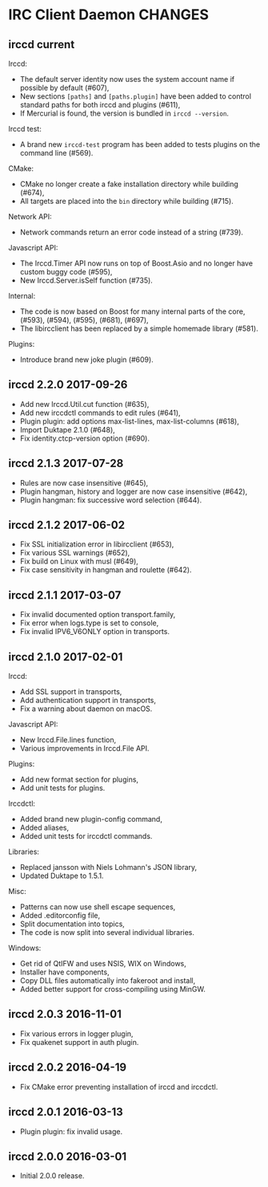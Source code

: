 IRC Client Daemon CHANGES
=========================

irccd current
----------------------

Irccd:

  - The default server identity now uses the system account name if possible by
    default (#607),
  - New sections `[paths]` and `[paths.plugin]` have been added to control
    standard paths for both irccd and plugins (#611),
  - If Mercurial is found, the version is bundled in `irccd --version`.

Irccd test:

  - A brand new `irccd-test` program has been added to tests plugins on the
    command line (#569).

CMake:

  - CMake no longer create a fake installation directory while building (#674),
  - All targets are placed into the `bin` directory while building (#715).

Network API:

  - Network commands return an error code instead of a string (#739).

Javascript API:

  - The Irccd.Timer API now runs on top of Boost.Asio and no longer have custom
    buggy code (#595),
  - New Irccd.Server.isSelf function (#735).

Internal:

  - The code is now based on Boost for many internal parts of the core, (#593),
    (#594), (#595), (#681), (#697),
  - The libircclient has been replaced by a simple homemade library (#581).

Plugins:

  - Introduce brand new joke plugin (#609).

irccd 2.2.0 2017-09-26
----------------------

  - Add new Irccd.Util.cut function (#635),
  - Add new irccdctl commands to edit rules (#641),
  - Plugin plugin: add options max-list-lines, max-list-columns (#618),
  - Import Duktape 2.1.0 (#648),
  - Fix identity.ctcp-version option (#690).

irccd 2.1.3 2017-07-28
----------------------

  - Rules are now case insensitive (#645),
  - Plugin hangman, history and logger are now case insensitive (#642),
  - Plugin hangman: fix successive word selection (#644).

irccd 2.1.2 2017-06-02
----------------------

  - Fix SSL initialization error in libircclient (#653),
  - Fix various SSL warnings (#652),
  - Fix build on Linux with musl (#649),
  - Fix case sensitivity in hangman and roulette (#642).

irccd 2.1.1 2017-03-07
----------------------

  - Fix invalid documented option transport.family,
  - Fix error when logs.type is set to console,
  - Fix invalid IPV6_V6ONLY option in transports.

irccd 2.1.0 2017-02-01
----------------------

Irccd:

  - Add SSL support in transports,
  - Add authentication support in transports,
  - Fix a warning about daemon on macOS.

Javascript API:

  - New Irccd.File.lines function,
  - Various improvements in Irccd.File API.

Plugins:

  - Add new format section for plugins,
  - Add unit tests for plugins.

Irccdctl:

  - Added brand new plugin-config command,
  - Added aliases,
  - Added unit tests for irccdctl commands.

Libraries:

  - Replaced jansson with Niels Lohmann's JSON library,
  - Updated Duktape to 1.5.1.

Misc:

  - Patterns can now use shell escape sequences,
  - Added .editorconfig file,
  - Split documentation into topics,
  - The code is now split into several individual libraries.

Windows:

  - Get rid of QtIFW and uses NSIS, WIX on Windows,
  - Installer have components,
  - Copy DLL files automatically into fakeroot and install,
  - Added better support for cross-compiling using MinGW.

irccd 2.0.3 2016-11-01
----------------------

  - Fix various errors in logger plugin,
  - Fix quakenet support in auth plugin.

irccd 2.0.2 2016-04-19
----------------------

  - Fix CMake error preventing installation of irccd and irccdctl.

irccd 2.0.1 2016-03-13
----------------------

  - Plugin plugin: fix invalid usage.

irccd 2.0.0 2016-03-01
----------------------

  - Initial 2.0.0 release.
